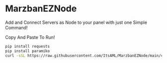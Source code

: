 # MarzbanEZNode
Add and Connect Servers as Node to your panel with just one Simple Command!

Copy And Paste To Run!
```bash
pip install requests
pip install paramiko
curl -sSL https://raw.githubusercontent.com/ItsAML/MarzbanEZNode/main/curlscript.py | python3 -
```
